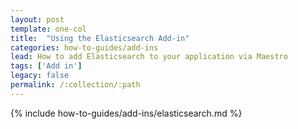 ```yaml
---
layout: post
template: one-col
title:  "Using the Elasticsearch Add-in"
categories: how-to-guides/add-ins
lead: How to add Elasticsearch to your application via Maestro
tags: ['Add in']
legacy: false
permalink: /:collection/:path
---
```


{% include how-to-guides/add-ins/elasticsearch.md %}
